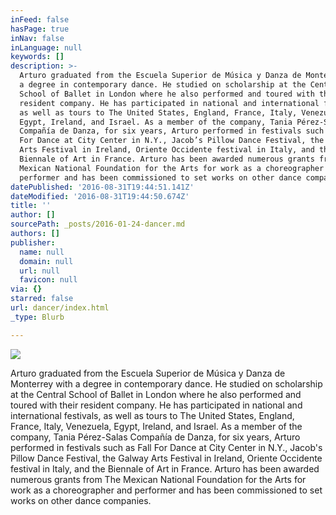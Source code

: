 ```yaml
---
inFeed: false
hasPage: true
inNav: false
inLanguage: null
keywords: []
description: >-
  Arturo graduated from the Escuela Superior de Música y Danza de Monterrey with
  a degree in contemporary dance. He studied on scholarship at the Central
  School of Ballet in London where he also performed and toured with their
  resident company. He has participated in national and international festivals,
  as well as tours to The United States, England, France, Italy, Venezuela,
  Egypt, Ireland, and Israel. As a member of the company, Tania Pérez-Salas
  Compañía de Danza, for six years, Arturo performed in festivals such as Fall
  For Dance at City Center in N.Y., Jacob’s Pillow Dance Festival, the Galway
  Arts Festival in Ireland, Oriente Occidente festival in Italy, and the
  Biennale of Art in France. Arturo has been awarded numerous grants from The
  Mexican National Foundation for the Arts for work as a choreographer and
  performer and has been commissioned to set works on other dance companies.
datePublished: '2016-08-31T19:44:51.141Z'
dateModified: '2016-08-31T19:44:50.674Z'
title: ''
author: []
sourcePath: _posts/2016-01-24-dancer.md
authors: []
publisher:
  name: null
  domain: null
  url: null
  favicon: null
via: {}
starred: false
url: dancer/index.html
_type: Blurb

---
```

![](https://the-grid-user-content.s3-us-west-2.amazonaws.com/88956619-c876-49db-9e7c-c7f325699659.jpg)

Arturo graduated from the Escuela Superior de Música y Danza de Monterrey with a degree in contemporary dance. He studied on scholarship at the Central School of Ballet in London where he also performed and toured with their resident company. He has participated in national and international festivals, as well as tours to The United States, England, France, Italy, Venezuela, Egypt, Ireland, and Israel. As a member of the company, Tania Pérez-Salas Compañía de Danza, for six years, Arturo performed in festivals such as Fall For Dance at City Center in N.Y., Jacob's Pillow Dance Festival, the Galway Arts Festival in Ireland, Oriente Occidente festival in Italy, and the Biennale of Art in France. Arturo has been awarded numerous grants from The Mexican National Foundation for the Arts for work as a choreographer and performer and has been commissioned to set works on other dance companies.